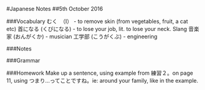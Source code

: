 #Japanese Notes
##5th October 2016

###Vocabulary
むく　（I） - to remove skin (from vegetables, fruit, a cat etc)
首になる (くびになる) - to lose your job, lit. to lose your neck. Slang
音楽家 (おんがくか) - musician
工学部 (こうがくぶ) - engineering

###Notes


###Grammar


###Homework
Make up a sentence, using example from 練習２。on page 11,
using つまり...ってことですね。ie: around your family,
like in the example.


